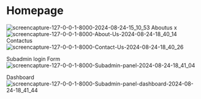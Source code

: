 
<h1>Homepage</h1>

![screencapture-127-0-0-1-8000-2024-08-24-15_10_53](https://github.com/user-attachments/assets/4f9960d0-9274-482b-93bd-e75f8cc160c9)
Aboutus
x![screencapture-127-0-0-1-8000-About-Us-2024-08-24-18_40_14](https://github.com/user-attachments/assets/46ce7664-8cc5-4222-aef3-6339511f2da3)
Contactus
![screencapture-127-0-0-1-8000-Contact-Us-2024-08-24-18_40_26](https://github.com/user-attachments/assets/6868b476-7725-4728-b77a-b0a4b4e92e2d)

Subadmin login Form
![screencapture-127-0-0-1-8000-Subadmin-panel-2024-08-24-18_41_04](https://github.com/user-attachments/assets/6894a206-fef6-4dac-bf37-7072ac111a48)

Dashboard
![screencapture-127-0-0-1-8000-Subadmin-panel-dashboard-2024-08-24-18_41_44](https://github.com/user-attachments/assets/19f7a5bc-1d87-4d7a-90d8-4602442f6aee)
